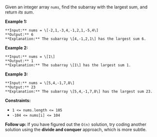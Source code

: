 Given an integer array `nums`, find the subarray with the largest sum, and return _its sum_.

**Example 1:**

```
**Input:** nums = \[-2,1,-3,4,-1,2,1,-5,4\]
**Output:** 6
**Explanation:** The subarray \[4,-1,2,1\] has the largest sum 6.
```

**Example 2:**

```
**Input:** nums = \[1\]
**Output:** 1
**Explanation:** The subarray \[1\] has the largest sum 1.
```

**Example 3:**

```
**Input:** nums = \[5,4,-1,7,8\]
**Output:** 23
**Explanation:** The subarray \[5,4,-1,7,8\] has the largest sum 23.
```

**Constraints:**

*   `1 <= nums.length <= 105`
*   `-104 <= nums[i] <= 104`

**Follow up:** If you have figured out the `O(n)` solution, try coding another solution using the **divide and conquer** approach, which is more subtle.